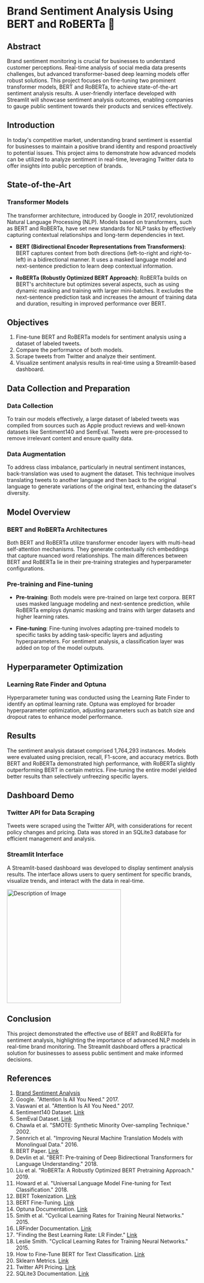 # Brand Sentiment Analysis Using BERT and RoBERTa 💖

## Abstract

Brand sentiment monitoring is crucial for businesses to understand customer perceptions. Real-time analysis of social media data presents challenges, but advanced transformer-based deep learning models offer robust solutions. This project focuses on fine-tuning two prominent transformer models, BERT and RoBERTa, to achieve state-of-the-art sentiment analysis results. A user-friendly interface developed with Streamlit will showcase sentiment analysis outcomes, enabling companies to gauge public sentiment towards their products and services effectively.

## Introduction

In today's competitive market, understanding brand sentiment is essential for businesses to maintain a positive brand identity and respond proactively to potential issues. This project aims to demonstrate how advanced models can be utilized to analyze sentiment in real-time, leveraging Twitter data to offer insights into public perception of brands.

## State-of-the-Art

### Transformer Models

The transformer architecture, introduced by Google in 2017, revolutionized Natural Language Processing (NLP). Models based on transformers, such as BERT and RoBERTa, have set new standards for NLP tasks by effectively capturing contextual relationships and long-term dependencies in text.

- **BERT (Bidirectional Encoder Representations from Transformers)**: BERT captures context from both directions (left-to-right and right-to-left) in a bidirectional manner. It uses a masked language model and next-sentence prediction to learn deep contextual information.

- **RoBERTa (Robustly Optimized BERT Approach)**: RoBERTa builds on BERT's architecture but optimizes several aspects, such as using dynamic masking and training with larger mini-batches. It excludes the next-sentence prediction task and increases the amount of training data and duration, resulting in improved performance over BERT.

## Objectives

1. Fine-tune BERT and RoBERTa models for sentiment analysis using a dataset of labeled tweets.
2. Compare the performance of both models.
3. Scrape tweets from Twitter and analyze their sentiment.
4. Visualize sentiment analysis results in real-time using a Streamlit-based dashboard.

## Data Collection and Preparation

### Data Collection

To train our models effectively, a large dataset of labeled tweets was compiled from sources such as Apple product reviews and well-known datasets like Sentiment140 and SemEval. Tweets were pre-processed to remove irrelevant content and ensure quality data.

### Data Augmentation

To address class imbalance, particularly in neutral sentiment instances, back-translation was used to augment the dataset. This technique involves translating tweets to another language and then back to the original language to generate variations of the original text, enhancing the dataset's diversity.

## Model Overview

### BERT and RoBERTa Architectures

Both BERT and RoBERTa utilize transformer encoder layers with multi-head self-attention mechanisms. They generate contextually rich embeddings that capture nuanced word relationships. The main differences between BERT and RoBERTa lie in their pre-training strategies and hyperparameter configurations.

### Pre-training and Fine-tuning

- **Pre-training**: Both models were pre-trained on large text corpora. BERT uses masked language modeling and next-sentence prediction, while RoBERTa employs dynamic masking and trains with larger datasets and higher learning rates.

- **Fine-tuning**: Fine-tuning involves adapting pre-trained models to specific tasks by adding task-specific layers and adjusting hyperparameters. For sentiment analysis, a classification layer was added on top of the model outputs.

## Hyperparameter Optimization

### Learning Rate Finder and Optuna

Hyperparameter tuning was conducted using the Learning Rate Finder to identify an optimal learning rate. Optuna was employed for broader hyperparameter optimization, adjusting parameters such as batch size and dropout rates to enhance model performance.

## Results

The sentiment analysis dataset comprised 1,764,293 instances. Models were evaluated using precision, recall, F1-score, and accuracy metrics. Both BERT and RoBERTa demonstrated high performance, with RoBERTa slightly outperforming BERT in certain metrics. Fine-tuning the entire model yielded better results than selectively unfreezing specific layers.

## Dashboard Demo

### Twitter API for Data Scraping

Tweets were scraped using the Twitter API, with considerations for recent policy changes and pricing. Data was stored in an SQLite3 database for efficient management and analysis.

### Streamlit Interface

A Streamlit-based dashboard was developed to display sentiment analysis results. The interface allows users to query sentiment for specific brands, visualize trends, and interact with the data in real-time.

<img src="https://github.com/user-attachments/assets/1a7d39dc-98c4-450d-a96f-5d37170b1d38" alt="Description of Image" width="300"/>


## Conclusion

This project demonstrated the effective use of BERT and RoBERTa for sentiment analysis, highlighting the importance of advanced NLP models in real-time brand monitoring. The Streamlit dashboard offers a practical solution for businesses to assess public sentiment and make informed decisions.

## References

1. [Brand Sentiment Analysis](https://example.com)
2. Google. "Attention Is All You Need." 2017.
3. Vaswani et al. "Attention Is All You Need." 2017.
4. Sentiment140 Dataset. [Link](http://help.sentiment140.com/for-students/)
5. SemEval Dataset. [Link](http://www.semeval2.org/)
6. Chawla et al. "SMOTE: Synthetic Minority Over-sampling Technique." 2002.
7. Sennrich et al. "Improving Neural Machine Translation Models with Monolingual Data." 2016.
8. BERT Paper. [Link](https://arxiv.org/abs/1810.04805)
9. Devlin et al. "BERT: Pre-training of Deep Bidirectional Transformers for Language Understanding." 2018.
10. Liu et al. "RoBERTa: A Robustly Optimized BERT Pretraining Approach." 2019.
11. Howard et al. "Universal Language Model Fine-tuning for Text Classification." 2018.
12. BERT Tokenization. [Link](https://huggingface.co/transformers/tokenizer_summary.html)
13. BERT Fine-Tuning. [Link](https://github.com/google-research/bert)
14. Optuna Documentation. [Link](https://optuna.org/)
15. Smith et al. "Cyclical Learning Rates for Training Neural Networks." 2015.
16. LRFinder Documentation. [Link](https://docs.fast.ai/callbacks.lrfinder.html)
17. "Finding the Best Learning Rate: LR Finder." [Link](https://www.fast.ai/2020/04/06/lr-finder/)
18. Leslie Smith. "Cyclical Learning Rates for Training Neural Networks." 2015.
19. How to Fine-Tune BERT for Text Classification. [Link](https://towardsdatascience.com/how-to-fine-tune-bert-for-text-classification-2d4f82b21c46)
20. Sklearn Metrics. [Link](https://scikit-learn.org/stable/modules/classes.html#module-sklearn.metrics)
21. Twitter API Pricing. [Link](https://developer.twitter.com/en/pricing)
22. SQLite3 Documentation. [Link](https://www.sqlite.org/docs.html)
